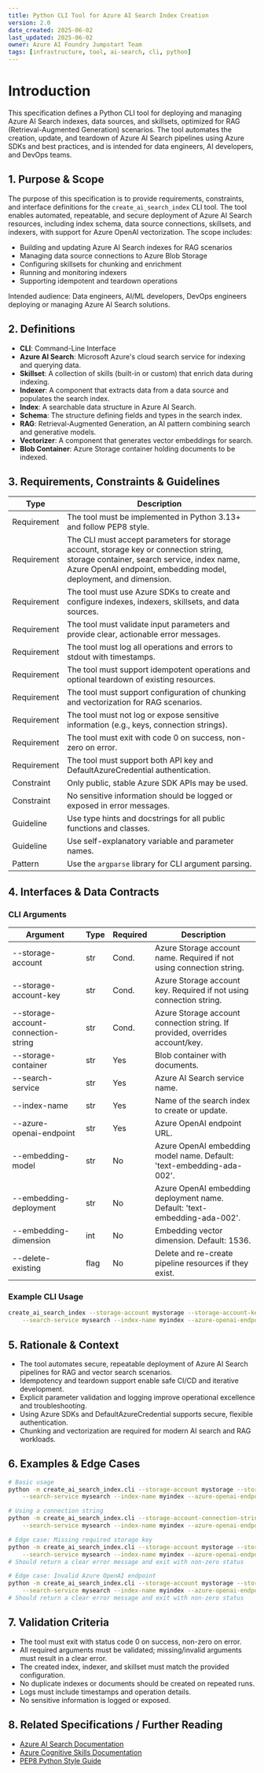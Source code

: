 ```yaml
---
title: Python CLI Tool for Azure AI Search Index Creation
version: 2.0
date_created: 2025-06-02
last_updated: 2025-06-02
owner: Azure AI Foundry Jumpstart Team
tags: [infrastructure, tool, ai-search, cli, python]
---
```


# Introduction

This specification defines a Python CLI tool for deploying and managing Azure AI Search indexes, data sources, and skillsets, optimized for RAG (Retrieval-Augmented Generation) scenarios. The tool automates the creation, update, and teardown of Azure AI Search pipelines using Azure SDKs and best practices, and is intended for data engineers, AI developers, and DevOps teams.

## 1. Purpose & Scope

The purpose of this specification is to provide requirements, constraints, and interface definitions for the `create_ai_search_index` CLI tool. The tool enables automated, repeatable, and secure deployment of Azure AI Search resources, including index schema, data source connections, skillsets, and indexers, with support for Azure OpenAI vectorization. The scope includes:

- Building and updating Azure AI Search indexes for RAG scenarios
- Managing data source connections to Azure Blob Storage
- Configuring skillsets for chunking and enrichment
- Running and monitoring indexers
- Supporting idempotent and teardown operations

Intended audience: Data engineers, AI/ML developers, DevOps engineers deploying or managing Azure AI Search solutions.

## 2. Definitions

- **CLI**: Command-Line Interface
- **Azure AI Search**: Microsoft Azure's cloud search service for indexing and querying data.
- **Skillset**: A collection of skills (built-in or custom) that enrich data during indexing.
- **Indexer**: A component that extracts data from a data source and populates the search index.
- **Index**: A searchable data structure in Azure AI Search.
- **Schema**: The structure defining fields and types in the search index.
- **RAG**: Retrieval-Augmented Generation, an AI pattern combining search and generative models.
- **Vectorizer**: A component that generates vector embeddings for search.
- **Blob Container**: Azure Storage container holding documents to be indexed.

## 3. Requirements, Constraints & Guidelines

| Type        | Description |
|-------------|-------------|
| Requirement | The tool must be implemented in Python 3.13+ and follow PEP8 style. |
| Requirement | The CLI must accept parameters for storage account, storage key or connection string, storage container, search service, index name, Azure OpenAI endpoint, embedding model, deployment, and dimension. |
| Requirement | The tool must use Azure SDKs to create and configure indexes, indexers, skillsets, and data sources. |
| Requirement | The tool must validate input parameters and provide clear, actionable error messages. |
| Requirement | The tool must log all operations and errors to stdout with timestamps. |
| Requirement | The tool must support idempotent operations and optional teardown of existing resources. |
| Requirement | The tool must support configuration of chunking and vectorization for RAG scenarios. |
| Requirement | The tool must not log or expose sensitive information (e.g., keys, connection strings). |
| Requirement | The tool must exit with code 0 on success, non-zero on error. |
| Requirement | The tool must support both API key and DefaultAzureCredential authentication. |
| Constraint  | Only public, stable Azure SDK APIs may be used. |
| Constraint  | No sensitive information should be logged or exposed in error messages. |
| Guideline   | Use type hints and docstrings for all public functions and classes. |
| Guideline   | Use self-explanatory variable and parameter names. |
| Pattern     | Use the `argparse` library for CLI argument parsing. |

## 4. Interfaces & Data Contracts

### CLI Arguments

| Argument                              | Type   | Required | Description |
|----------------------------------------|--------|----------|-------------|
| --storage-account                      | str    | Cond.    | Azure Storage account name. Required if not using connection string. |
| --storage-account-key                  | str    | Cond.    | Azure Storage account key. Required if not using connection string. |
| --storage-account-connection-string    | str    | Cond.    | Azure Storage account connection string. If provided, overrides account/key. |
| --storage-container                    | str    | Yes      | Blob container with documents. |
| --search-service                       | str    | Yes      | Azure AI Search service name. |
| --index-name                           | str    | Yes      | Name of the search index to create or update. |
| --azure-openai-endpoint                | str    | Yes      | Azure OpenAI endpoint URL. |
| --embedding-model                      | str    | No       | Azure OpenAI embedding model name. Default: 'text-embedding-ada-002'. |
| --embedding-deployment                 | str    | No       | Azure OpenAI embedding deployment name. Default: 'text-embedding-ada-002'. |
| --embedding-dimension                  | int    | No       | Embedding vector dimension. Default: 1536. |
| --delete-existing                      | flag   | No       | Delete and re-create pipeline resources if they exist. |

### Example CLI Usage

```bash
create_ai_search_index --storage-account mystorage --storage-account-key $KEY --storage-container docs \
    --search-service mysearch --index-name myindex --azure-openai-endpoint https://myopenai.openai.azure.com/
```

## 5. Rationale & Context

- The tool automates secure, repeatable deployment of Azure AI Search pipelines for RAG and vector search scenarios.
- Idempotency and teardown support enable safe CI/CD and iterative development.
- Explicit parameter validation and logging improve operational excellence and troubleshooting.
- Using Azure SDKs and DefaultAzureCredential supports secure, flexible authentication.
- Chunking and vectorization are required for modern AI search and RAG workloads.

## 6. Examples & Edge Cases

```bash
# Basic usage
python -m create_ai_search_index.cli --storage-account mystorage --storage-account-key $KEY --storage-container docs \
    --search-service mysearch --index-name myindex --azure-openai-endpoint https://myopenai.openai.azure.com/

# Using a connection string
python -m create_ai_search_index.cli --storage-account-connection-string "$CONN_STR" --storage-container docs \
    --search-service mysearch --index-name myindex --azure-openai-endpoint https://myopenai.openai.azure.com/

# Edge case: Missing required storage key
python -m create_ai_search_index.cli --storage-account mystorage --storage-container docs \
    --search-service mysearch --index-name myindex --azure-openai-endpoint https://myopenai.openai.azure.com/
# Should return a clear error message and exit with non-zero status

# Edge case: Invalid Azure OpenAI endpoint
python -m create_ai_search_index.cli --storage-account mystorage --storage-account-key $KEY --storage-container docs \
    --search-service mysearch --index-name myindex --azure-openai-endpoint not-a-url
# Should return a clear error message and exit with non-zero status
```

## 7. Validation Criteria

- The tool must exit with status code 0 on success, non-zero on error.
- All required arguments must be validated; missing/invalid arguments must result in a clear error.
- The created index, indexer, and skillset must match the provided configuration.
- No duplicate indexes or documents should be created on repeated runs.
- Logs must include timestamps and operation details.
- No sensitive information is logged or exposed.

## 8. Related Specifications / Further Reading

- [Azure AI Search Documentation](https://learn.microsoft.com/en-us/azure/search/)
- [Azure Cognitive Skills Documentation](https://learn.microsoft.com/en-us/azure/search/cognitive-search-skillset)
- [PEP8 Python Style Guide](https://peps.python.org/pep-0008/)
